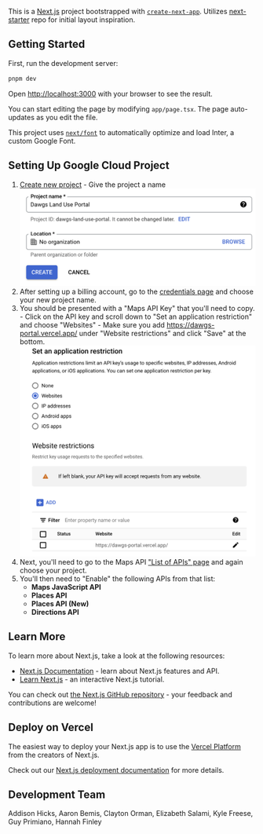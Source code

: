 This is a [Next.js](https://nextjs.org/) project bootstrapped with [`create-next-app`](https://github.com/vercel/next.js/tree/canary/packages/create-next-app). Utilizes [next-starter](https://github.com/Skolaczk/next-starter/tree/main) repo for initial layout inspiration.

## Getting Started

First, run the development server:

```bash
pnpm dev
```

Open [http://localhost:3000](http://localhost:3000) with your browser to see the result.

You can start editing the page by modifying `app/page.tsx`. The page auto-updates as you edit the file.

This project uses [`next/font`](https://nextjs.org/docs/basic-features/font-optimization) to automatically optimize and load Inter, a custom Google Font.

## Setting Up Google Cloud Project

1. [Create new project](https://console.cloud.google.com/projectcreate) - Give the project a name
   ![Project Name](/markdown/create-project.png)
2. After setting up a billing account, go to the [credentials page](https://console.cloud.google.com/projectselector2/google/maps-apis/credentials) and choose your new project name.
3. You should be presented with a "Maps API Key" that you'll need to copy. - Click on the API key and scroll down to "Set an application restriction" and choose "Websites" - Make sure you add https://dawgs-portal.vercel.app/ under "Website restrictions" and click "Save" at the bottom.
   ![Website Restrictions](/markdown/website-restrictions.png)
4. Next, you'll need to go to the Maps API ["List of APIs" page](https://console.cloud.google.com/google/maps-apis/api-list) and again choose your project.
5. You'll then need to "Enable" the following APIs from that list:
   - **Maps JavaScript API**
   - **Places API**
   - **Places API (New)**
   - **Directions API**

## Learn More

To learn more about Next.js, take a look at the following resources:

- [Next.js Documentation](https://nextjs.org/docs) - learn about Next.js features and API.
- [Learn Next.js](https://nextjs.org/learn) - an interactive Next.js tutorial.

You can check out [the Next.js GitHub repository](https://github.com/vercel/next.js/) - your feedback and contributions are welcome!

## Deploy on Vercel

The easiest way to deploy your Next.js app is to use the [Vercel Platform](https://vercel.com/new?utm_medium=default-template&filter=next.js&utm_source=create-next-app&utm_campaign=create-next-app-readme) from the creators of Next.js.

Check out our [Next.js deployment documentation](https://nextjs.org/docs/deployment) for more details.

## Development Team

Addison Hicks, Aaron Bemis, Clayton Orman, Elizabeth Salami, Kyle Freese, Guy Primiano, Hannah Finley
